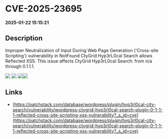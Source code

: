 # CVE-2025-23695

**2025-01-22 15:15:21**

## Description
Improper Neutralization of Input During Web Page Generation ('Cross-site Scripting') vulnerability in NotFound CtyGrid Hyp3rL0cal Search allows Reflected XSS. This issue affects CtyGrid Hyp3rL0cal Search: from n/a through 0.1.1.1.

![](https://img.shields.io/static/v1?label=Score&message=7.1&color=red)
![](https://img.shields.io/static/v1?label=Severity&message=HIGH&color=red)
![](https://img.shields.io/static/v1?label=CWE&message=XSS&color=green)![](https://img.shields.io/static/v1?label=CWE&message=XSS&color=green)

## Links
- [https://patchstack.com/database/wordpress/plugin/hyp3rl0cal-city-search/vulnerability/wordpress-ctygrid-hyp3rl0cal-search-plugin-0-1-1-1-reflected-cross-site-scripting-xss-vulnerability?_s_id=cve](https://patchstack.com/database/wordpress/plugin/hyp3rl0cal-city-search/vulnerability/wordpress-ctygrid-hyp3rl0cal-search-plugin-0-1-1-1-reflected-cross-site-scripting-xss-vulnerability?_s_id=cve)
